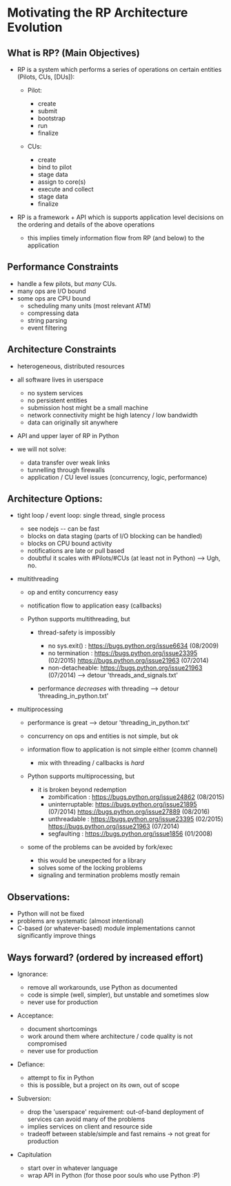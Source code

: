 
# Motivating the RP Architecture Evolution

## What is RP?  (Main Objectives)

  - RP is a system which performs a series of 
    operations on certain entities (Pilots, CUs, [DUs]):
  
      - Pilot:
        - create
        - submit
        - bootstrap
        - run
        - finalize
    
      - CUs:
        - create
        - bind to pilot
        - stage data
        - assign to core(s)
        - execute and collect
        - stage data
        - finalize


  - RP is a framework + API which is supports application level
    decisions on the ordering and details of the above operations

    - this implies timely information flow from RP (and below) to
      the application


## Performance Constraints

  - handle a few pilots, but *many* CUs.
  - many ops are I/O bound
  - some ops are CPU bound 
    - scheduling many units (most relevant ATM)
    - compressing data 
    - string parsing
    - event filtering
  
  
## Architecture Constraints
  
  - heterogeneous, distributed resources
  - all software lives in userspace
    - no system services
    - no persistent entities
    - submission host might be a small machine
    - network connectivity might be high latency / low bandwidth
    - data can originally sit anywhere
  - API and upper layer of RP in Python
  
  - we will not solve:
    - data transfer over weak links
    - tunnelling through firewalls
    - application / CU level issues (concurrency, logic, performance)
  
  
## Architecture Options:
  
  - tight loop / event loop: single thread, single process
    - see nodejs -- can be fast
    - blocks on data staging (parts of I/O blocking can be handled)
    - blocks on CPU bound activity
    - notifications are late or pull based
    - doubtful it scales with #Pilots/#CUs (at least not in Python)
    --> Ugh, no.

  
  - multithreading

    - op and entity concurrency easy
    - notification flow to application easy (callbacks)

    - Python supports multithreading, but

      - thread-safety is impossibly
        - no sys.exit()  :  https://bugs.python.org/issue6634  (08/2009) 
        - no termination :  https://bugs.python.org/issue23395 (02/2015)
                            https://bugs.python.org/issue21963 (07/2014)
        - non-detacheable:  https://bugs.python.org/issue21963 (07/2014) 
      --> detour 'threads_and_signals.txt'

      - performance *decreases* with threading
      --> detour 'threading_in_python.txt'


  - multiprocessing

    - performance is great
    --> detour 'threading_in_python.txt'

    - concurrency on ops and entities is not simple, but ok
    - information flow to application is not simple either (comm channel)
      - mix with threading / callbacks is *hard*

    - Python supports multiprocessing, but
      - it is broken beyond redemption
        - zombification  : https://bugs.python.org/issue24862 (08/2015)
        - uninterruptable: https://bugs.python.org/issue21895 (07/2014)
                           https://bugs.python.org/issue27889 (08/2016)
        - unthreadable   : https://bugs.python.org/issue23395 (02/2015)
                           https://bugs.python.org/issue21963 (07/2014)
        - segfaulting    : https://bugs.python.org/issue1856  (01/2008)

    - some of the problems can be avoided by fork/exec
      - this would be unexpected for a library
      - solves some of the locking problems
      - signaling and termination problems mostly remain


## Observations:
    
  - Python will not be fixed
  - problems are systematic (almost intentional)
  - C-based (or whatever-based) module implementations cannot 
    significantly improve things


## Ways forward?  (ordered by increased effort)

  - Ignorance:
    - remove all workarounds, use Python as documented
    - code is simple (well, simpler), but unstable and sometimes slow
    - never use for production

  - Acceptance:
    - document shortcomings
    - work around them where architecture / code quality is not compromised
    - never use for production

  - Defiance:
    - attempt to fix in Python
    - this is possible, but a project on its own, out of scope

  - Subversion:
    - drop the 'userspace' requirement: out-of-band deployment of services can
      avoid many of the problems
    - implies services on client and resource side
    - tradeoff between stable/simple and fast remains 
      -> not great for production

  - Capitulation
    - start over in whatever language
    - wrap API in Python (for those poor souls who use Python :P)


